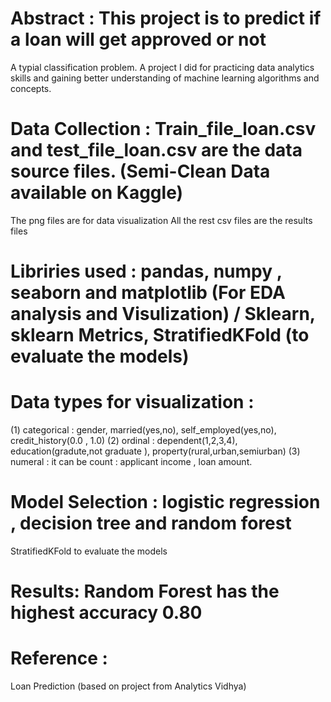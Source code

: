 # Abstract : This project is to predict if a loan will get approved or not
A typial classification problem. A project I did for practicing data analytics skills and gaining better understanding of machine learning algorithms and concepts.

# Data Collection : Train_file_loan.csv and test_file_loan.csv are the data source files. (Semi-Clean Data available on Kaggle)
The png files are for data visualization All the rest csv files are the results files

# Libriries used : pandas, numpy , seaborn and matplotlib (For EDA analysis and Visulization) / Sklearn, sklearn Metrics, StratifiedKFold (to evaluate the models)  

# Data types for visualization :
(1) categorical : gender, married(yes,no), self_employed(yes,no), credit_history(0.0 , 1.0) (2) ordinal : dependent(1,2,3,4), education(gradute,not graduate ), property(rural,urban,semiurban) (3) numeral : it can be count : applicant income , loan amount.


# Model Selection : logistic regression , decision tree and random forest
StratifiedKFold to evaluate the models

# Results: Random Forest has the highest accuracy 0.80

# Reference : 
Loan Prediction (based on project from Analytics Vidhya)
